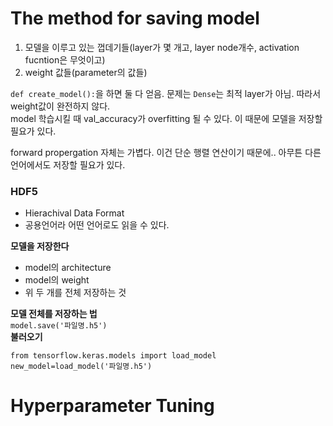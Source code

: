 # The method for saving model

1. 모델을 이루고 있는 껍데기들(layer가 몇 개고, layer node개수, activation fucntion은 무엇이고)
2. weight 값들(parameter의 값들)

`def create_model():`을 하면 둘 다 얻음. 문제는 `Dense`는 최적 layer가 아님. 따라서 weight값이 완전하지 않다.  
model 학습시킬 때 val_accuracy가 overfitting 될 수 있다. 이 때문에 모델을 저장할 필요가 있다.

forward propergation 자체는 가볍다. 이건 단순 행렬 연산이기 때문에.. 아무튼 다른 언어에서도 저장할 필요가 있다.

### HDF5

- Hierachival Data Format
- 공용언어라 어떤 언어로도 읽을 수 있다.

**모델을 저장한다**

- model의 architecture
- model의 weight
- 위 두 개를 전체 저장하는 것

**모델 전체를 저장하는 법**  
`model.save('파일명.h5')`  
**불러오기**

```
from tensorflow.keras.models import load_model
new_model=load_model('파일명.h5')
```

# Hyperparameter Tuning
